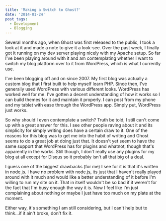 ```yaml
---
title: 'Making a Switch to Ghost?'
date: '2014-01-24'
post_tags:
  - Development
  - Blogging
---
```


Several months ago, when Ghost was first released to the public, I took a look at it and made a note to give it a look-see. Over the past week, I finally got it running on my dev server playing nicely with my Apache setup. So far I've been playing around with it and am contemplating whether I want to switch my blog platform over to it from WordPress, which is what I currently use.
<!-- excerpt -->

I've been blogging off and on since 2007. My first blog was actually a custom blog that I first built to help myself learn PHP. Since then, I've generally used WordPress with various different looks. WordPress has worked well for me. I've gotten a decent understanding of how it works so I can build themes for it and maintain it properly. I can post from my phone and my tablet with ease through the WordPress app. Simply put, WordPress just works.

So why should I even contemplate a switch? Truth be told, I still can't come up with a great answer for this. I see other people raving about it and its simplicity for simply writing does have a certain draw to it. One of the reasons for this blog was to get me into the habit of writing and Ghost seems to do a great job at doing just that. It doesn't yet seem to have the same support that WordPress has for plugins and whatnot, though that's apparently in the works. Still though, I don't really use any plugins for my blog at all except for Disqus so it probably isn't all that big of a deal.

I guess one of the biggest drawbacks (for me) I see for it is that it's written in node.js. I have no problem with node.js, its just that I haven't really played around with it much and would like a better understanding of it before I'm willing to run my site on it. That in itself wouldn't be so bad if it weren't for the fact that I'm busy enough the way it is. Now I feel like I'm just complaining about nothing or maybe I just have too much on my plate at the moment.

Either way, it's something I am still considering, but I can't help but to think…if it ain't broke, don't fix it.
